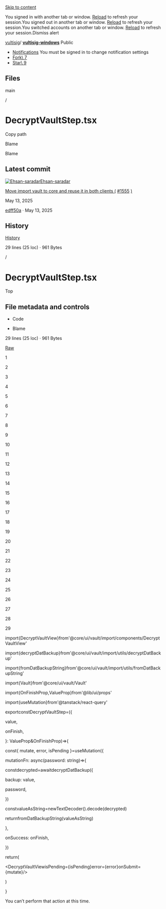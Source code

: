 [Skip to content](https://github.com/vultisig/vultisig-windows/blob/main/core/ui/vault/import/components/DecryptVaultStep.tsx#start-of-content)

You signed in with another tab or window. [Reload](https://github.com/vultisig/vultisig-windows/blob/main/core/ui/vault/import/components/DecryptVaultStep.tsx) to refresh your session.You signed out in another tab or window. [Reload](https://github.com/vultisig/vultisig-windows/blob/main/core/ui/vault/import/components/DecryptVaultStep.tsx) to refresh your session.You switched accounts on another tab or window. [Reload](https://github.com/vultisig/vultisig-windows/blob/main/core/ui/vault/import/components/DecryptVaultStep.tsx) to refresh your session.Dismiss alert

[vultisig](https://github.com/vultisig)/ **[vultisig-windows](https://github.com/vultisig/vultisig-windows)** Public

- [Notifications](https://github.com/login?return_to=%2Fvultisig%2Fvultisig-windows) You must be signed in to change notification settings
- [Fork\\
7](https://github.com/login?return_to=%2Fvultisig%2Fvultisig-windows)
- [Star\\
9](https://github.com/login?return_to=%2Fvultisig%2Fvultisig-windows)


## Files

main

/

# DecryptVaultStep.tsx

Copy path

Blame

Blame

## Latest commit

[![Ehsan-saradar](https://avatars.githubusercontent.com/u/7792430?v=4&size=40)](https://github.com/Ehsan-saradar)[Ehsan-saradar](https://github.com/vultisig/vultisig-windows/commits?author=Ehsan-saradar)

[Move import vault to core and reuse it in both clients (](https://github.com/vultisig/vultisig-windows/commit/edff50a93456064b3ccfe316c860b8ae14408520) [#1555](https://github.com/vultisig/vultisig-windows/pull/1555) [)](https://github.com/vultisig/vultisig-windows/commit/edff50a93456064b3ccfe316c860b8ae14408520)

May 13, 2025

[edff50a](https://github.com/vultisig/vultisig-windows/commit/edff50a93456064b3ccfe316c860b8ae14408520) · May 13, 2025

## History

[History](https://github.com/vultisig/vultisig-windows/commits/main/core/ui/vault/import/components/DecryptVaultStep.tsx)

29 lines (25 loc) · 961 Bytes

/

# DecryptVaultStep.tsx

Top

## File metadata and controls

- Code

- Blame


29 lines (25 loc) · 961 Bytes

[Raw](https://github.com/vultisig/vultisig-windows/raw/refs/heads/main/core/ui/vault/import/components/DecryptVaultStep.tsx)

1

2

3

4

5

6

7

8

9

10

11

12

13

14

15

16

17

18

19

20

21

22

23

24

25

26

27

28

29

import{DecryptVaultView}from'@core/ui/vault/import/components/DecryptVaultView'

import{decryptDatBackup}from'@core/ui/vault/import/utils/decryptDatBackup'

import{fromDatBackupString}from'@core/ui/vault/import/utils/fromDatBackupString'

import{Vault}from'@core/ui/vault/Vault'

import{OnFinishProp,ValueProp}from'@lib/ui/props'

import{useMutation}from'@tanstack/react-query'

exportconstDecryptVaultStep=({

value,

onFinish,

}: ValueProp<ArrayBuffer>&OnFinishProp<Vault>)=>{

const{ mutate, error, isPending }=useMutation({

mutationFn: async(password: string)=>{

constdecrypted=awaitdecryptDatBackup({

backup: value,

password,

})

constvalueAsString=newTextDecoder().decode(decrypted)

returnfromDatBackupString(valueAsString)

},

onSuccess: onFinish,

})

return(

<DecryptVaultViewisPending={isPending}error={error}onSubmit={mutate}/>

)

}

You can’t perform that action at this time.